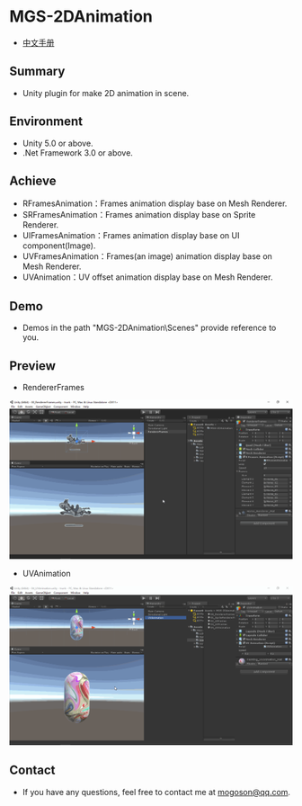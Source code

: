 ﻿# MGS-2DAnimation
- [中文手册](./README_ZH.md)

## Summary
- Unity plugin for make 2D animation in scene.

## Environment
- Unity 5.0 or above.
- .Net Framework 3.0 or above.

## Achieve
- RFramesAnimation：Frames animation display base on Mesh Renderer.
- SRFramesAnimation：Frames animation display base on Sprite Renderer.
- UIFramesAnimation：Frames animation display base on UI component(Image).
- UVFramesAnimation：Frames(an image) animation display base on Mesh Renderer.
- UVAnimation：UV offset animation display base on Mesh Renderer.

## Demo
- Demos in the path "MGS-2DAnimation\Scenes" provide reference to you.

## Preview
- RendererFrames

![RendererFrames](./Attachments/RendererFrames.gif)

- UVAnimation

![UVAnimation](./Attachments/UVAnimation.gif)

## Contact
- If you have any questions, feel free to contact me at mogoson@qq.com.
